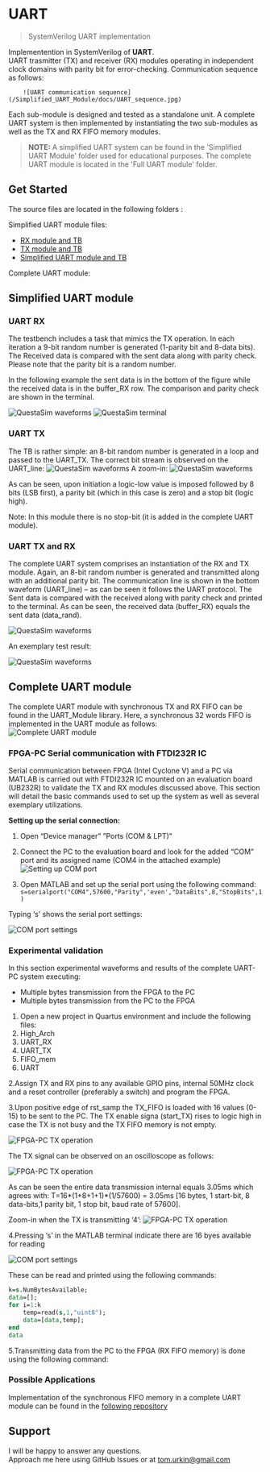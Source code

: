 # UART

> SystemVerilog UART implementation  

Implementention in SystemVerilog of __UART__.  
UART trasmitter (TX) and receiver (RX) modules operating in independent clock domains with parity bit for error-checking. Communication sequence as follows:

        ![UART communication sequence](/Simplified_UART_Module/docs/UART_sequence.jpg)

Each sub-module is designed and tested as a standalone unit. A complete UART system is then implemented by instantiating the two sub-modules as well as the TX and RX FIFO memory modules.

> __NOTE:__ A simplified UART system can be found in the 'Simplified UART Module' folder used for educational purposes. The complete UART module is located in the 'Full UART module' folder.

## Get Started

The source files  are located in the following folders :

Simplified UART module files:

- [RX module and TB](./Simplified_UART_Module/RX)
- [TX module and TB](./Simplified_UART_Module/TX/)
- [Simplified UART module and TB](./Simplified_UART_Module/UART/)

Complete UART module:

## Simplified UART module

### UART RX

The testbench includes a task that mimics the TX operation. In each iteration a 9-bit random number is generated (1-parity bit and 8-data bits). The Received data is compared with the sent data along with parity check. Please note that the parity bit is a random number.  

In the following example the sent data is in the bottom of the figure while the received data is in the buffer_RX row. The comparison and parity check are shown in the terminal.

![QuestaSim waveforms](./Simplified_UART_Module/docs/Simplified_UART_RX_TB_wave.jpg)
![QuestaSim terminal](./Simplified_UART_Module/docs/Simplified_UART_RX_TB_terminal.jpg)

### UART TX

The TB is rather simple: an 8-bit random number is generated in a loop and passed to the UART_TX. The correct bit stream is observed on the UART_line:
![QuestaSim waveforms](./Simplified_UART_Module/docs/Simplified_UART_TX_TB_wave_1.jpg)
A zoom-in:
![QuestaSim waveforms](./Simplified_UART_Module/docs/Simplified_UART_TX_TB_wave_2.jpg)

As can be seen, upon initiation a logic-low value is imposed followed by 8 bits (LSB first), a parity bit (which in this case is zero) and a stop bit (logic high).

Note: In this module there is no stop-bit (it is added in the complete UART module).

### UART TX and RX

The complete UART system comprises an instantiation of the RX and TX module. Again, an 8-bit random number is generated and transmitted along with an additional parity bit. The communication line is shown in the bottom waveform (UART_line) – as can be seen it follows the UART protocol.
The Sent data is compared with the received along with parity check and printed to the terminal. As can be seen, the received data (buffer_RX) equals the sent data (data_rand).

![QuestaSim waveforms](./Simplified_UART_Module/docs/Simplified_UART_TB_wave.jpg)  

An exemplary test result:

![QuestaSim waveforms](./Simplified_UART_Module/docs/Simplified_UART_TB_terminal.jpg)  

## Complete UART module

The complete UART module with synchronous TX and RX FIFO can be found in the UART_Module library. Here, a synchronous 32 words FIFO is implemented in the UART module as follows:  
![Complete UART module](./Complete_UART_Module/docs/Complete_UART_module.jpg)
### FPGA-PC Serial communication with FTDI232R IC

Serial communication between FPGA (Intel Cyclone V) and a PC via MATLAB is carried out with FTDI232R IC mounted on an evaluation board (UB232R) to validate the TX and RX modules discussed above. This section will detail the basic commands used to set up the system as well as several exemplary utilizations.  

__Setting up the serial connection:__

1. Open “Device manager” ”Ports (COM & LPT)”
2. Connect the PC to the evaluation board and look for the added “COM” port and its assigned name (COM4 in the attached example)
![Setting up COM port](./Complete_UART_Module/docs/COM_Port.jpg)  

3. Open MATLAB and set up the serial port using the following command:
`s=serialport("COM4",57600,"Parity",'even',"DataBits",8,"StopBits",1)`

Typing ‘s’ shows the serial port settings:

![COM port settings](./Complete_UART_Module/docs/COM_Settings.jpg)  

### Experimental validation

In this section experimental waveforms and results of the complete UART-PC system executing:

- Multiple bytes transmission from the FPGA to the PC
- Multiple bytes transmission from the PC to the FPGA

1. Open a new project in Quartus environment and include the following files:  
1. High_Arch
2. UART_RX
3. UART_TX
4. FIFO_mem
5. UART

2.Assign TX and RX pins to any available GPIO pins, internal 50MHz clock and a reset controller (preferably a switch) and program the FPGA.

3.Upon positive edge of rst_samp the TX_FIFO is loaded with 16 values (0-15) to be sent to the PC.
The TX enable signa (start_TX) rises to logic high in case the TX is not busy and the TX FIFO memory is not empty.  

![FPGA-PC TX operation](./Complete_UART_Module/docs/FPGA_PC_TX_signal_tap.jpg)  

The TX signal can be observed on an oscilloscope as follows:

![FPGA-PC TX operation](./Complete_UART_Module/docs/FPGA_PC_TX_scope.jpg)  

As can be seen the entire data transmission internal equals 3.05ms which agrees with:
T=16*(1+8+1+1)*(1/57600) = 3.05ms [16 bytes, 1 start-bit, 8 data-bits,1 parity bit, 1 stop bit, baud rate of 57600].

Zoom-in when the TX is transmitting ‘4’:
![FPGA-PC TX operation](./Complete_UART_Module/docs/FPGA_PC_TX_scope_zoom_in.jpg)  

4.Pressing ‘s’ in the MATLAB terminal indicate there are 16 byes available for reading

![COM port settings](./Complete_UART_Module/docs/FPGA_PC_TX_Com_setting_2.jpg)  

These can be read and printed using the following commands:

```systemverilog
k=s.NumBytesAvailable;
data=[];
for i=1:k
    temp=read(s,1,"uint8");
    data=[data,temp];
end
data
```

5.Transmitting data from the PC to the FPGA (RX FIFO memory) is done using the following command:

### Possible Applications

Implementation of the synchronous FIFO memory in a complete UART module can be found in the [following repository]((./Synchronous_FIFO.sv))

## Support

I will be happy to answer any questions.  
Approach me here using GitHub Issues or at tom.urkin@gmail.com
